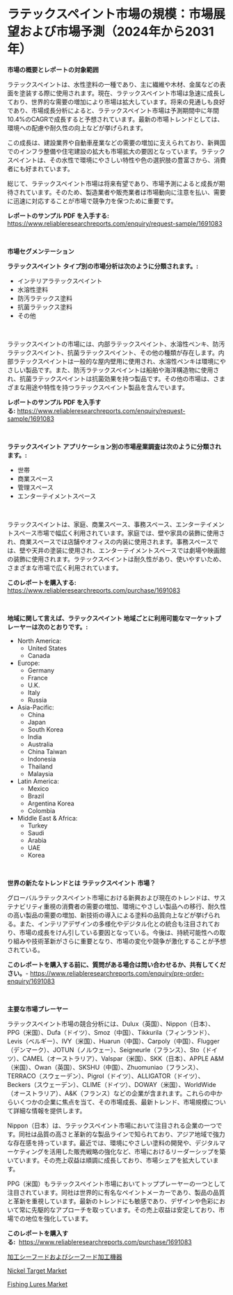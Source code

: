 <p><h1>ラテックスペイント市場の規模：市場展望および市場予測（2024年から2031年）</h1></p><p><strong>市場の概要とレポートの対象範囲</strong></p>
<p><p>ラテックスペイントは、水性塗料の一種であり、主に繊維や木材、金属などの表面を塗装する際に使用されます。現在、ラテックスペイント市場は急速に成長しており、世界的な需要の増加により市場は拡大しています。将来の見通しも良好であり、市場成長分析によると、ラテックスペイント市場は予測期間中に年間10.4%のCAGRで成長すると予想されています。最新の市場トレンドとしては、環境への配慮や耐久性の向上などが挙げられます。</p><p>この成長は、建設業界や自動車産業などの需要の増加に支えられており、新興国でのインフラ整備や住宅建設の拡大も市場拡大の要因となっています。ラテックスペイントは、その水性で環境にやさしい特性や色の選択肢の豊富さから、消費者にも好まれています。</p><p>総じて、ラテックスペイント市場は将来有望であり、市場予測によると成長が期待されています。そのため、製造業者や販売業者は市場動向に注意を払い、需要に迅速に対応することが市場で競争力を保つために重要です。</p></p>
<p><strong>レポートのサンプル PDF を入手する:</strong> <a href="https://www.reliableresearchreports.com/enquiry/request-sample/1691083">https://www.reliableresearchreports.com/enquiry/request-sample/1691083</a></p>
<p>&nbsp;</p>
<p><strong>市場セグメンテーション</strong></p>
<p><strong>ラテックスペイント タイプ別の市場分析は次のように分類されます。:</strong></p>
<p><ul><li>インテリアラテックスペイント</li><li>水溶性塗料</li><li>防汚ラテックス塗料</li><li>抗菌ラテックス塗料</li><li>その他</li></ul></p>
<p>&nbsp;</p>
<p><p>ラテックスペイントの市場には、内部ラテックスペイント、水溶性ペンキ、防汚ラテックスペイント、抗菌ラテックスペイント、その他の種類が存在します。内部ラテックスペイントは一般的な屋内壁用に使用され、水溶性ペンキは環境にやさしい製品です。また、防汚ラテックスペイントは船舶や海洋構造物に使用され、抗菌ラテックスペイントは抗菌効果を持つ製品です。その他の市場は、さまざまな用途や特性を持つラテックスペイント製品を含んでいます。</p></p>
<p><strong>レポートのサンプル PDF を入手する:</strong>&nbsp;<a href="https://www.reliableresearchreports.com/enquiry/request-sample/1691083">https://www.reliableresearchreports.com/enquiry/request-sample/1691083</a></p>
<p>&nbsp;</p>
<p><strong> ラテックスペイント アプリケーション別の市場産業調査は次のように分類されます。:</strong></p>
<p><ul><li>世帯</li><li>商業スペース</li><li>管理スペース</li><li>エンターテイメントスペース</li></ul></p>
<p>&nbsp;</p>
<p><p>ラテックスペイントは、家庭、商業スペース、事務スペース、エンターテイメントスペース市場で幅広く利用されています。家庭では、壁や家具の装飾に使用され、商業スペースでは店舗やオフィスの内装に使用されます。事務スペースでは、壁や天井の塗装に使用され、エンターテイメントスペースでは劇場や映画館の装飾に使用されます。ラテックスペイントは耐久性があり、使いやすいため、さまざまな市場で広く利用されています。</p></p>
<p><strong>このレポートを購入する:</strong>&nbsp; <a href="https://www.reliableresearchreports.com/purchase/1691083">https://www.reliableresearchreports.com/purchase/1691083</a></p>
<p>&nbsp;</p>
<p><strong>地域に関して言えば、ラテックスペイント 地域ごとに利用可能なマーケットプレーヤーは次のとおりです。:</strong></p>
<p><ul>
    <li>
        North America:
        <ul>
            <li>United States</li>
            <li>Canada</li>
        </ul>
    </li>
    <li>
        Europe:
        <ul>
            <li>Germany</li>
            <li>France</li>
            <li>U.K.</li>
            <li>Italy</li>
            <li>Russia</li>
        </ul>
    </li>
    <li>
        Asia-Pacific:
        <ul>
            <li>China</li>
            <li>Japan</li>
            <li>South Korea</li>
            <li>India</li>
            <li>Australia</li>
            <li>China Taiwan</li>
            <li>Indonesia</li>
            <li>Thailand</li>
            <li>Malaysia</li>
        </ul>
    </li>
    <li>
        Latin America:
        <ul>
            <li>Mexico</li>
            <li>Brazil</li>
            <li>Argentina Korea</li>
            <li>Colombia</li>
        </ul>
    </li>
    <li>
        Middle East & Africa:
        <ul>
            <li>Turkey</li>
            <li>Saudi</li>
            <li>Arabia</li>
            <li>UAE</li>
            <li>Korea</li>
        </ul>
    </li>
    </ul></p>
<p>&nbsp;</p>
<p><strong>世界の新たなトレンドとは ラテックスペイント 市場？</strong></p>
<p><p>グローバルラテックスペイント市場における新興および現在のトレンドは、サステナビリティ重視の消費者の需要の増加、環境にやさしい製品への移行、耐久性の高い製品の需要の増加、新技術の導入による塗料の品質向上などが挙げられる。また、インテリアデザインの多様化やデジタル化との統合も注目されており、市場の成長をけん引している要因となっている。今後は、持続可能性への取り組みや技術革新がさらに重要となり、市場の変化や競争が激化することが予想されている。</p></p>
<p><strong>このレポートを購入する前に、質問がある場合は問い合わせるか、共有してください。</strong>- <a href="https://www.reliableresearchreports.com/enquiry/pre-order-enquiry/1691083">https://www.reliableresearchreports.com/enquiry/pre-order-enquiry/1691083</a></p>
<p>&nbsp;</p>
<p><strong>主要な市場プレーヤー</strong></p>
<p><p>ラテックスペイント市場の競合分析には、Dulux（英国）、Nippon（日本）、PPG（米国）、Dufa（ドイツ）、Smoz（中国）、Tikkurila（フィンランド）、Levis（ベルギー）、IVY（米国）、Huarun（中国）、Carpoly（中国）、Flugger（デンマーク）、JOTUN（ノルウェー）、Seigneurle（フランス）、Sto（ドイツ）、CAMEL（オーストラリア）、Valspar（米国）、SKK（日本）、APPLE A&M（米国）、Owan（英国）、SKSHU（中国）、Zhuomuniao（フランス）、TERRACO（スウェーデン）、Pigrol（ドイツ）、ALLIGATOR（ドイツ）、Beckers（スウェーデン）、CLIME（ドイツ）、DOWAY（米国）、WorldWide（オーストラリア）、A&K（フランス）などの企業が含まれます。これらの中からいくつかの企業に焦点を当て、その市場成長、最新トレンド、市場規模について詳細な情報を提供します。</p><p>Nippon（日本）は、ラテックスペイント市場において注目される企業の一つです。同社は品質の高さと革新的な製品ラインで知られており、アジア地域で強力な存在感を持っています。最近では、環境にやさしい塗料の開発や、デジタルマーケティングを活用した販売戦略の強化など、市場におけるリーダーシップを築いています。その売上収益は順調に成長しており、市場シェアを拡大しています。</p><p>PPG（米国）もラテックスペイント市場においてトッププレーヤーの一つとして注目されています。同社は世界的に有名なペイントメーカーであり、製品の品質と革新を重視しています。最新のトレンドにも敏感であり、デザインや色彩において常に先駆的なアプローチを取っています。その売上収益は安定しており、市場での地位を強化しています。</p></p>
<p><strong>このレポートを購入する:</strong>&nbsp;&nbsp;<a href="https://www.reliableresearchreports.com/purchase/1691083">https://www.reliableresearchreports.com/purchase/1691083</a></p>
<p><p><a href="https://medium.com/@spencerremin6/%E5%8A%A0%E5%B7%A5%E3%81%95%E3%82%8C%E3%81%9F%E3%82%B7%E3%83%BC%E3%83%95%E3%83%BC%E3%83%89-%E3%82%B7%E3%83%BC%E3%83%95%E3%83%BC%E3%83%89%E5%8A%A0%E5%B7%A5%E6%A9%9F%E5%99%A8%E5%B8%82%E5%A0%B4%E8%AA%BF%E6%9F%BB%E3%83%AC%E3%83%9D%E3%83%BC%E3%83%88-%E3%81%9D%E3%81%AE%E6%AD%B4%E5%8F%B2%E3%81%A82024%E5%B9%B4%E3%81%8B%E3%82%892031%E5%B9%B4%E3%81%BE%E3%81%A7%E3%81%AE%E4%BA%88%E6%B8%AC-ac733b00176a">加工シーフードおよびシーフード加工機器</a></p><p><a href="https://github.com/kathiaseamanalvaradovlprc2h/Market-Research-Report-List-1/blob/main/nickel-target-market.md">Nickel Target Market</a></p><p><a href="https://view.publitas.com/reportprime-1/fishing-lures-market-size-focuses-on-market-dynamics-in-depth-analysis-and-future-projections-of-its-market-forecasted-for-period-from-2024-to-2031/">Fishing Lures Market</a></p></p>